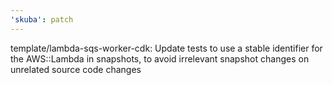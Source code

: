 ```yaml
---
'skuba': patch
---
```


template/lambda-sqs-worker-cdk: Update tests to use a stable identifier for the AWS::Lambda in snapshots, to avoid irrelevant snapshot changes on unrelated source code changes

